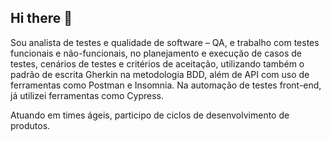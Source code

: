 ## Hi there 👋
Sou analista de testes e qualidade de software – QA, e trabalho com testes funcionais e não-funcionais, no planejamento e execução de casos de testes, cenários de testes e critérios de aceitação, utilizando também o padrão de escrita Gherkin na metodologia BDD, além de API com uso de ferramentas como Postman e Insomnia. Na automação de testes front-end, já utilizei ferramentas como Cypress. 
 
Atuando em times ágeis, participo de ciclos de desenvolvimento de produtos.


<!--
**AnaBragagnolo/AnaBragagnolo** is a ✨ _special_ ✨ repository because its `README.md` (this file) appears on your GitHub profile.

Here are some ideas to get you started:

- 🔭 I’m currently working on ...
- 🌱 I’m currently learning ...
- 👯 I’m looking to collaborate on ...
- 🤔 I’m looking for help with ...
- 💬 Ask me about ...
- 📫 How to reach me: ...
- 😄 Pronouns: ...
- ⚡ Fun fact: ...
-->
